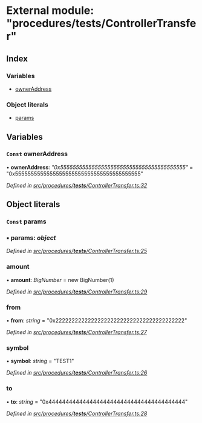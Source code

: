 # External module: "procedures/**tests**/ControllerTransfer"

## Index

### Variables

- [ownerAddress](_procedures___tests___controllertransfer_.md#const-owneraddress)

### Object literals

- [params](_procedures___tests___controllertransfer_.md#const-params)

## Variables

### `Const` ownerAddress

• **ownerAddress**: _"0x5555555555555555555555555555555555555555"_ = "0x5555555555555555555555555555555555555555"

_Defined in [src/procedures/**tests**/ControllerTransfer.ts:32](https://github.com/PolymathNetwork/polymath-sdk/blob/d34930f/src/procedures/__tests__/ControllerTransfer.ts#L32)_

## Object literals

### `Const` params

### ▪ **params**: _object_

_Defined in [src/procedures/**tests**/ControllerTransfer.ts:25](https://github.com/PolymathNetwork/polymath-sdk/blob/d34930f/src/procedures/__tests__/ControllerTransfer.ts#L25)_

### amount

• **amount**: _BigNumber_ = new BigNumber(1)

_Defined in [src/procedures/**tests**/ControllerTransfer.ts:29](https://github.com/PolymathNetwork/polymath-sdk/blob/d34930f/src/procedures/__tests__/ControllerTransfer.ts#L29)_

### from

• **from**: _string_ = "0x2222222222222222222222222222222222222222"

_Defined in [src/procedures/**tests**/ControllerTransfer.ts:27](https://github.com/PolymathNetwork/polymath-sdk/blob/d34930f/src/procedures/__tests__/ControllerTransfer.ts#L27)_

### symbol

• **symbol**: _string_ = "TEST1"

_Defined in [src/procedures/**tests**/ControllerTransfer.ts:26](https://github.com/PolymathNetwork/polymath-sdk/blob/d34930f/src/procedures/__tests__/ControllerTransfer.ts#L26)_

### to

• **to**: _string_ = "0x4444444444444444444444444444444444444444"

_Defined in [src/procedures/**tests**/ControllerTransfer.ts:28](https://github.com/PolymathNetwork/polymath-sdk/blob/d34930f/src/procedures/__tests__/ControllerTransfer.ts#L28)_
